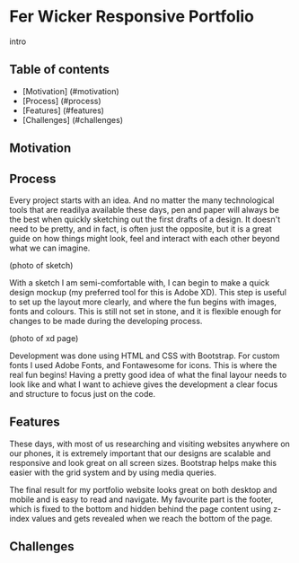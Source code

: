 # Fer Wicker Responsive Portfolio
intro

## Table of contents
- [Motivation] (#motivation)
- [Process] (#process)
- [Features] (#features)
- [Challenges] (#challenges)

## Motivation


## Process
Every project starts with an idea. And no matter the many technological tools that are readilya available these days, pen and paper will always be the best when quickly sketching out the first drafts of a design. It doesn't need to be pretty, and in fact, is often just the opposite, but it is a great guide on how things might look, feel and interact with each other beyond what we can imagine.

(photo of sketch)

With a sketch I am semi-comfortable with, I can begin to make a quick design mockup (my preferred tool for this is Adobe XD). This step is useful to set up the layout more clearly, and where the fun begins with images, fonts and colours. This is still not set in stone, and it is flexible enough for changes to be made during the developing process. 

(photo of xd page)

Development was done using HTML and CSS with Bootstrap. For custom fonts I used Adobe Fonts, and Fontawesome for icons. This is where the real fun begins! Having a pretty good idea of what the final layour needs to look like and what I want to achieve gives the development a clear focus and structure to focus just on the code.

## Features
These days, with most of us researching and visiting websites anywhere on our phones, it is extremely important that our designs are scalable and responsive and look great on all screen sizes. Bootstrap helps make this easier with the grid system and by using media queries.

The final result for my portfolio website looks great on both desktop and mobile and is easy to read and navigate. My favourite part is the footer, which is fixed to the bottom and hidden behind the page content using z-index values and gets revealed when we reach the bottom of the page.

## Challenges